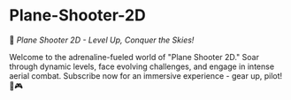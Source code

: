 # Plane-Shooter-2D
🚀 *Plane Shooter 2D - Level Up, Conquer the Skies!*

Welcome to the adrenaline-fueled world of "Plane Shooter 2D." Soar through dynamic levels, face evolving challenges, and engage in intense aerial combat. Subscribe now for an immersive experience - gear up, pilot! 🛫🎮
